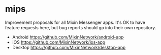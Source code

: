 # mips

Improvement proposals for all Mixin Messenger apps. It's OK to have feature requests here, but bug reports should go into their own repository.

- Android https://github.com/MixinNetwork/android-app
- iOS https://github.com/MixinNetwork/ios-app
- Desktop https://github.com/MixinNetwork/desktop-app
